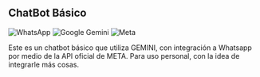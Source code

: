 ## ChatBot Básico

![WhatsApp](https://img.shields.io/badge/WhatsApp-25D366?style=for-the-badge&logo=whatsapp&logoColor=white)
![Google Gemini](https://img.shields.io/badge/google%20gemini-8E75B2?style=for-the-badge&logo=google%20gemini&logoColor=white)
![Meta](https://img.shields.io/badge/Meta-%230467DF.svg?style=for-the-badge&logo=Meta&logoColor=white)

Este es un chatbot básico que utiliza GEMINI, con integración a Whatsapp por medio de la API oficial de META.
Para uso personal, con la idea de integrarle más cosas.